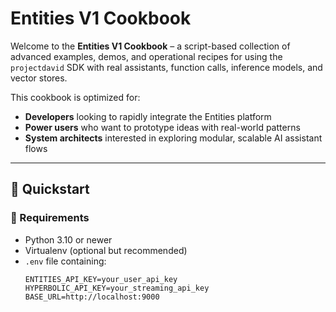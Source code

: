 #  Entities V1 Cookbook

Welcome to the **Entities V1 Cookbook** – a script-based collection of advanced examples, demos, and operational recipes for using the `projectdavid` SDK with real assistants, function calls, inference models, and vector stores.

This cookbook is optimized for:
- **Developers** looking to rapidly integrate the Entities platform
- **Power users** who want to prototype ideas with real-world patterns
- **System architects** interested in exploring modular, scalable AI assistant flows

---

## 🚀 Quickstart

### 🔧 Requirements

- Python 3.10 or newer
- Virtualenv (optional but recommended)
- `.env` file containing:
  ```dotenv
  ENTITIES_API_KEY=your_user_api_key
  HYPERBOLIC_API_KEY=your_streaming_api_key
  BASE_URL=http://localhost:9000
